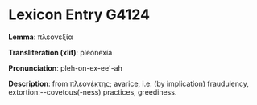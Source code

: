 # Lexicon Entry G4124

**Lemma**: πλεονεξία

**Transliteration (xlit)**: pleonexía

**Pronunciation**: pleh-on-ex-ee'-ah

**Description**:
from πλεονέκτης; avarice, i.e. (by implication) fraudulency, extortion:--covetous(-ness) practices, greediness.
